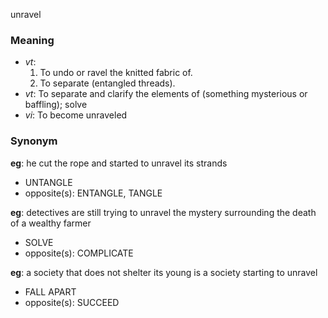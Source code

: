 unravel
### Meaning
+ _vt_:
   1. To undo or ravel the knitted fabric of.
   2. To separate (entangled threads).
+ _vt_: To separate and clarify the elements of (something mysterious or baffling); solve
+ _vi_: To become unraveled

### Synonym

__eg__: he cut the rope and started to unravel its strands

+ UNTANGLE
+ opposite(s): ENTANGLE, TANGLE

__eg__: detectives are still trying to unravel the mystery surrounding the death of a wealthy farmer

+ SOLVE
+ opposite(s): COMPLICATE

__eg__: a society that does not shelter its young is a society starting to unravel

+ FALL APART
+ opposite(s): SUCCEED


